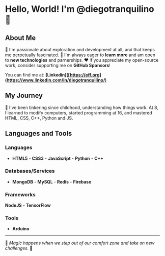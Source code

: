 # Hello, World! I'm @diegotranquilino 👋

## About Me
🔭 I'm passionate about exploration and development at all, and that keeps me perpetually fascinated.
📗 I'm always eager to **learn more** and am open to **new technologies** and parnerships.
❤️ If you appreciate my open-source work, consider supporting me on **GitHub Sponsors**!

You can find me at: **[Linkedin]([https://eff.org](https://www.linkedin.com/in/diegotranquilino/)**

## My Journey
🧰 I've been tinkering since childhood, understanding how things work. At 8, I learned to modify computers, started programming at 16, and mastered HTML, CSS, C++, Python and JS.

## Languages and Tools
### Languages
- **HTML5** - **CSS3** - **JavaScript** - **Python** - **C++**

### Databases/Services
- **MongoDB** - **MySQL** - **Redis** - **Firebase**

### Frameworks
**NodeJS** - **TensorFlow**
### Tools
- **Arduino**

---

🌟 *Magic happens when we step out of our comfort zone and take on new challenges.* 🌟
